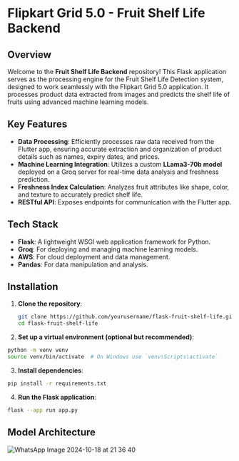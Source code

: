 # Flipkart Grid 5.0 - Fruit Shelf Life Backend

## Overview

Welcome to the **Fruit Shelf Life Backend** repository! This Flask application serves as the processing engine for the Fruit Shelf Life Detection system, designed to work seamlessly with the Flipkart Grid 5.0 application. It processes product data extracted from images and predicts the shelf life of fruits using advanced machine learning models.

## Key Features

- **Data Processing**: Efficiently processes raw data received from the Flutter app, ensuring accurate extraction and organization of product details such as names, expiry dates, and prices.
- **Machine Learning Integration**: Utilizes a custom **LLama3-70b model** deployed on a Groq server for real-time data analysis and freshness prediction.
- **Freshness Index Calculation**: Analyzes fruit attributes like shape, color, and texture to accurately predict shelf life.
- **RESTful API**: Exposes endpoints for communication with the Flutter app.

## Tech Stack

- **Flask**: A lightweight WSGI web application framework for Python.
- **Groq**: For deploying and managing machine learning models.
- **AWS**: For cloud deployment and data management.
- **Pandas**: For data manipulation and analysis.

## Installation

1. **Clone the repository**:
   ```bash
   git clone https://github.com/yourusername/flask-fruit-shelf-life.git
   cd flask-fruit-shelf-life
   ```
2. **Set up a virtual environment (optional but recommended)**:

```bash
python -m venv venv
source venv/bin/activate  # On Windows use `venv\Scripts\activate`
```

3. **Install dependencies**:

```bash
pip install -r requirements.txt
```
4. **Run the Flask application**:

```bash
flask --app run app.py
```

## Model Architecture

![WhatsApp Image 2024-10-18 at 21 36 40](https://github.com/user-attachments/assets/52c92560-775b-4d6f-abbb-2ce01663a1ce)
